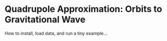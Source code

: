 # Quadrupole Approximation: Orbits to Gravitational Wave

How to install, load data, and run a tiny example…
